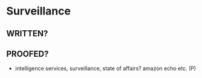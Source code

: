 # Surveillance

## WRITTEN?
## PROOFED?

- intelligence services, surveillance, state of affairs? amazon echo etc. (P)